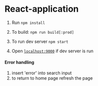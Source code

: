 # React-application

1) Run `npm install`

2) To build: `npm run build[:prod]`

3) To run dev server `npm start`

4) Open [`localhost:9000`][1] if dev server is run

[1]:http://localhost:9000

#### Error handling
1) insert 'error' into search input
2) to return to home page refresh the page
